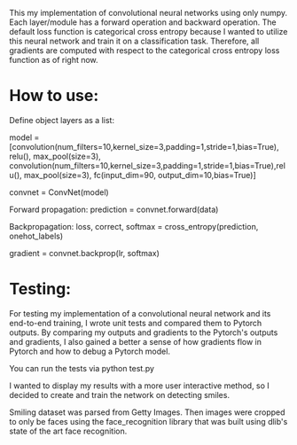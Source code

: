This my implementation of convolutional neural networks using only numpy.
Each layer/module has a forward operation and backward operation. The default
loss function is categorical cross entropy because I wanted to utilize this
neural network and train it on a classification task. Therefore, all gradients are computed
with respect to the categorical cross entropy loss function as of right now.

# How to use: #

Define object layers as a list:

model = [convolution(num_filters=10,kernel_size=3,padding=1,stride=1,bias=True), relu(), max_pool(size=3), convolution(num_filters=10,kernel_size=3,padding=1,stride=1,bias=True),relu(), max_pool(size=3), fc(input_dim=90, output_dim=10,bias=True)]

convnet = ConvNet(model)

Forward propagation:
prediction = convnet.forward(data)

Backpropagation:
loss, correct, softmax = cross_entropy(prediction, onehot_labels)

gradient = convnet.backprop(lr, softmax)

# Testing: #
For testing my implementation of a convolutional neural network and its end-to-end training, I wrote unit tests and compared them to Pytorch outputs. By comparing my outputs and gradients to the Pytorch's outputs and gradients, I also gained a better a sense of how gradients flow in Pytorch and how to debug a Pytorch model.

You can run the tests via python test.py


I wanted to display my results with a more user interactive method, so I decided to create and train the network on
detecting smiles.

Smiling dataset was parsed from Getty Images. Then images were cropped to only be faces
using the face_recognition library that was built using dlib's state of the art face recognition.



